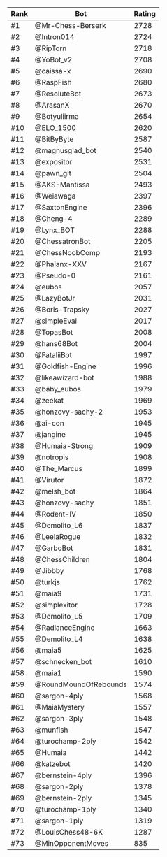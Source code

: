 Rank|Bot|Rating
---|---|---
#1|@Mr-Chess-Berserk|2728
#2|@Intron014|2724
#3|@RipTorn|2718
#4|@YoBot_v2|2708
#5|@caissa-x|2690
#6|@RaspFish|2680
#7|@ResoluteBot|2673
#8|@ArasanX|2670
#9|@Botyuliirma|2654
#10|@ELO_1500|2620
#11|@BitByByte|2587
#12|@magnusglad_bot|2540
#13|@expositor|2531
#14|@pawn_git|2504
#15|@AKS-Mantissa|2493
#16|@Weiawaga|2397
#17|@SaxtonEngine|2396
#18|@Cheng-4|2289
#19|@Lynx_BOT|2288
#20|@ChessatronBot|2205
#21|@ChessNoobComp|2193
#22|@Phalanx-XXV|2167
#23|@Pseudo-0|2161
#24|@eubos|2057
#25|@LazyBotJr|2031
#26|@Boris-Trapsky|2027
#27|@simpleEval|2017
#28|@TopasBot|2008
#29|@hans68Bot|2004
#30|@FataliiBot|1997
#31|@Goldfish-Engine|1996
#32|@likeawizard-bot|1988
#33|@baby_eubos|1979
#34|@zeekat|1969
#35|@honzovy-sachy-2|1953
#36|@ai-con|1945
#37|@jangine|1945
#38|@Humaia-Strong|1909
#39|@notropis|1908
#40|@The_Marcus|1899
#41|@Virutor|1872
#42|@melsh_bot|1864
#43|@honzovy-sachy|1851
#44|@Rodent-IV|1850
#45|@Demolito_L6|1837
#46|@LeelaRogue|1832
#47|@GarboBot|1831
#48|@ChessChildren|1804
#49|@Jibbby|1768
#50|@turkjs|1762
#51|@maia9|1731
#52|@simplexitor|1728
#53|@Demolito_L5|1709
#54|@RadianceEngine|1663
#55|@Demolito_L4|1638
#56|@maia5|1625
#57|@schnecken_bot|1610
#58|@maia1|1590
#59|@RoundMoundOfRebounds|1574
#60|@sargon-4ply|1568
#61|@MaiaMystery|1557
#62|@sargon-3ply|1548
#63|@munfish|1547
#64|@turochamp-2ply|1542
#65|@Humaia|1442
#66|@katzebot|1420
#67|@bernstein-4ply|1396
#68|@sargon-2ply|1378
#69|@bernstein-2ply|1345
#70|@turochamp-1ply|1340
#71|@sargon-1ply|1319
#72|@LouisChess48-6K|1287
#73|@MinOpponentMoves|835

